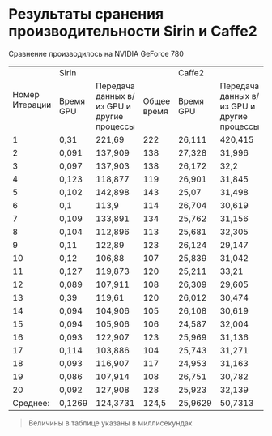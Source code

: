 # Результаты сранения производительности Sirin и Caffe2

Сравнение производилось на NVIDIA GeForce 780

<table>
  <tr>
    <td rowspan="2">Номер Итерации</td>
    <td colspan="3">Sirin</td>
    <td colspan="3">Caffe2</td>
  </tr>
  <tr>
    <td>Время GPU</td>
    <td>Передача данных в/из GPU и другие процессы</td>
	  <td>Общее время</td>
    <td>Время GPU</td>
    <td>Передача данных в/из GPU и другие процессы</td>
    <td>Общее время</td>
  </tr>
  <tr>
    <td>1</td>
    <td>0,31</td>
    <td>221,69</td>
    <td>222</td>
    <td>26,111</td>
    <td>420,415</td>
    <td>446,526</td>
  </tr>
  <tr>
    <td>2</td>
    <td>0,091</td>
    <td>137,909</td>
    <td>138</td>
    <td>27,328</td>
    <td>31,996</td>
    <td>59,324</td>
  </tr>
  <tr>
    <td>3</td>
    <td>0,097</td>
    <td>137,903</td>
    <td>138</td>
    <td>26,172</td>
    <td>32,2</td>
    <td>58,372</td>
  </tr>
  <tr>
    <td>4</td>
    <td>0,123</td>
    <td>118,877</td>
    <td>119</td>
    <td>26,901</td>
    <td>31,845</td>
    <td>58,746</td>
  </tr>
  <tr>
    <td>5</td>
    <td>0,102</td>
    <td>142,898</td>
    <td>143</td>
    <td>25,07</td>
    <td>31,498</td>
    <td>56,568</td>
  </tr>
  <tr>
    <td>6</td>
    <td>0,1</td>
    <td>113,9</td>
    <td>114</td>
    <td>26,704</td>
    <td>30,619</td>
    <td>57,323</td>
  </tr>
  <tr>
    <td>7</td>
    <td>0,109</td>
    <td>133,891</td>
    <td>134</td>
    <td>25,762</td>
    <td>31,156</td>
    <td>56,918</td>
  </tr>
  <tr>
    <td>8</td>
    <td>0,104</td>
    <td>112,896</td>
    <td>113</td>
    <td>25,681</td>
    <td>32,305</td>
    <td>57,986</td>
  </tr>
  <tr>
    <td>9</td>
    <td>0,11</td>
    <td>122,89</td>
    <td>123</td>
    <td>26,124</td>
    <td>29,147</td>
    <td>55,271</td>
  </tr>
  <tr>
    <td>10</td>
    <td>0,12</td>
    <td>106,88</td>
    <td>107</td>
    <td>25,839</td>
    <td>31,042</td>
    <td>56,881</td>
  </tr>
  <tr>
    <td>11</td>
    <td>0,127</td>
    <td>119,873</td>
    <td>120</td>
    <td>25,211</td>
    <td>33,21</td>
    <td>58,421</td>
  </tr>
  <tr>
    <td>12</td>
    <td>0,089</td>
    <td>107,911</td>
    <td>108</td>
    <td>26,309</td>
    <td>29,605</td>
    <td>55,914</td>
  </tr>
  <tr>
    <td>13</td>
    <td>0,39</td>
    <td>119,61</td>
    <td>120</td>
    <td>26,012</td>
    <td>30,474</td>
    <td>56,486</td>
  </tr>
  <tr>
    <td>14</td>
    <td>0,094</td>
    <td>104,906</td>
    <td>105</td>
    <td>26,108</td>
    <td>30,619</td>
    <td>56,727</td>
  </tr>
  <tr>
    <td>15</td>
    <td>0,094</td>
    <td>105,906</td>
    <td>106</td>
    <td>24,587</td>
    <td>32,004</td>
    <td>56,591</td>
  </tr>
  <tr>
    <td>16</td>
    <td>0,093</td>
    <td>122,907</td>
    <td>123</td>
    <td>25,969</td>
    <td>31,136</td>
    <td>57,105</td>
  </tr>
  <tr>
    <td>17</td>
    <td>0,114</td>
    <td>103,886</td>
    <td>104</td>
    <td>25,743</td>
    <td>31,271</td>
    <td>57,014</td>
  </tr>
  <tr>
    <td>18</td>
    <td>0,093</td>
    <td>116,907</td>
    <td>117</td>
    <td>24,953</td>
    <td>31,163</td>
    <td>56,116</td>
  </tr>
  <tr>
    <td>19</td>
    <td>0,086</td>
    <td>107,914</td>
    <td>108</td>
    <td>26,751</td>
    <td>30,782</td>
    <td>57,533</td>
  </tr>
  <tr>
    <td>20</td>
    <td>0,092</td>
    <td>127,908</td>
    <td>128</td>
    <td>25,923</td>
    <td>32,139</td>
    <td>58,062</td>
  </tr>
  <tr>
    <td>Среднее:</td>
    <td>0,1269</td>
    <td>124,3731</td>
    <td>124,5</td>
    <td>25,9629</td>
    <td>50,7313</td>
    <td>76,6942</td>
  </tr>
</table>

> Величины в таблице указаны в миллисекундах						
